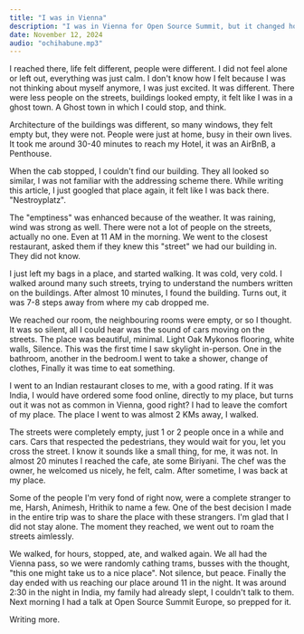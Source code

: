 ```yaml
---
title: "I was in Vienna"
description: "I was in Vienna for Open Source Summit, but it changed how I thought about things."
date: November 12, 2024
audio: "ochihabune.mp3"
---
```


I reached there, life felt different, people were different. I did not
feel alone or left out, everything was just calm. I don't know how I felt because
I was not thinking about myself anymore, I was just excited. It was
different. There were less people on the streets, buildings looked empty, it felt
like I was in a ghost town. A Ghost town in which I could stop, and think.

Architecture of the buildings was different, so many windows, they felt empty
but, they were not. People were just at home, busy in their own lives. It took
me around 30-40 minutes to reach my Hotel, it was an AirBnB, a Penthouse.

When the cab stopped, I couldn't find our building. They all looked so similar,
I was not familiar with the addressing scheme there. While writing this article,
I just googled that place again, it felt like I was back there. "Nestroyplatz".

The "emptiness" was enhanced because of the weather. It was raining, wind was
strong as well. There were not a lot of people on the streets, actually no one.
Even at 11 AM in the morning. We went to the closest restaurant, asked them if
they knew this "street" we had our building in. They did not know.

I just left my bags in a place, and started walking. It was cold, very cold. I
walked around many such streets, trying to understand the numbers written on the
buildings. After almost 10 minutes, I found the building. Turns out, it was 7-8
steps away from where my cab dropped me.

We reached our room, the neighbouring rooms were empty, or so I thought. It was
so silent, all I could hear was the sound of cars moving on the streets. The place
was beautiful, minimal. Light Oak Mykonos flooring, white walls, Silence. This
was the first time I saw skylight in-person. One in the bathroom, another in the
bedroom.I went to take a shower, change of clothes, Finally it was time to eat
something.

I went to an Indian restaurant closes to me, with a good rating. If it was India,
I would have ordered some food online, directly to my place, but turns out it was
not as common in Vienna, good right? I had to leave the comfort of my place. The
place I went to was almost 2 KMs away, I walked.

The streets were completely empty, just 1 or 2 people once in a while and cars.
Cars that respected the pedestrians, they would wait for you, let you cross the
street. I know it sounds like a small thing, for me, it was not. In almost 20
minutes I reached the cafe, ate some Biriyani. The chef was the owner, he welcomed
us nicely, he felt, calm. After sometime, I was back at my place.

Some of the people I'm very fond of right now, were a complete stranger to me,
Harsh, Animesh, Hrithik to name a few. One of the best decision I made in the
entire trip was to share the place with these strangers. I'm glad that I did
not stay alone. The moment they reached, we went out to roam the streets
aimlessly.

We walked, for hours, stopped, ate, and walked again. We all had the Vienna pass,
so we were randomly cathing trams, busses with the thought, "this one might take
us to a nice place". Not silence, but peace. Finally the day ended with us reaching
our place around 11 in the night. It was around 2:30 in the night in India, my
family had already slept, I couldn't talk to them. Next morning I had a talk at
Open Source Summit Europe, so prepped for it.

Writing more.
